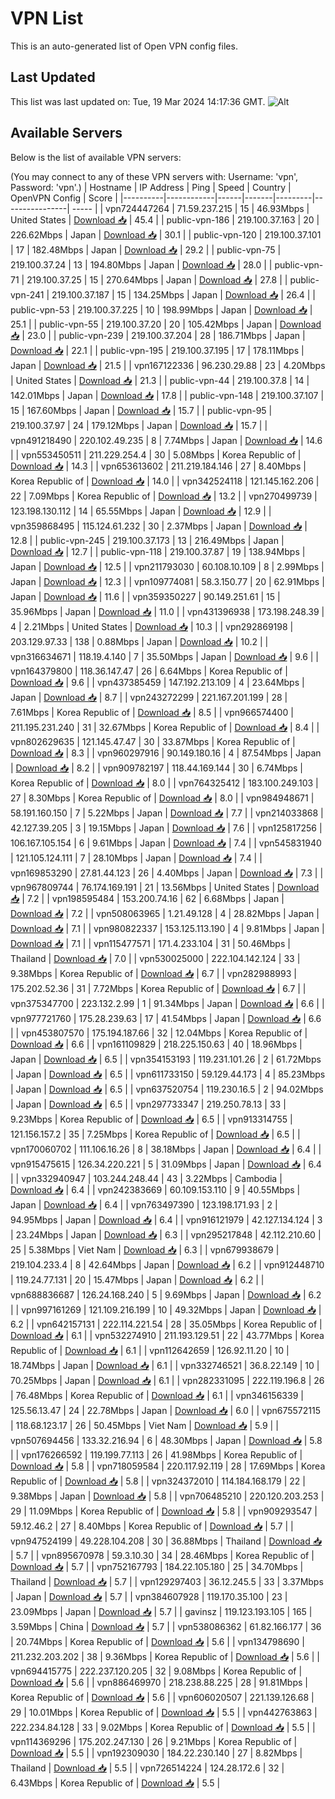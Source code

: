 # VPN List

This is an auto-generated list of Open VPN config files.

## Last Updated

This list was last updated on: Tue, 19 Mar 2024 14:17:36 GMT.
![Alt](https://repobeats.axiom.co/api/embed/186b98318ef1479477931607c1ad7d823f12451f.svg "Repobeats analytics image")

## Available Servers

Below is the list of available VPN servers:

(You may connect to any of these VPN servers with: Username: 'vpn', Password: 'vpn'.)
| Hostname | IP Address | Ping | Speed | Country | OpenVPN Config | Score |
|----------|------------|------|-------|---------|----------------| ----- |
| vpn724447264 | 71.59.237.215 | 15 | 46.93Mbps | United States | [Download 📥](./configs/server_0_US.ovpn) | 45.4 |
| public-vpn-186 | 219.100.37.163 | 20 | 226.62Mbps | Japan | [Download 📥](./configs/server_1_JP.ovpn) | 30.1 |
| public-vpn-120 | 219.100.37.101 | 17 | 182.48Mbps | Japan | [Download 📥](./configs/server_2_JP.ovpn) | 29.2 |
| public-vpn-75 | 219.100.37.24 | 13 | 194.80Mbps | Japan | [Download 📥](./configs/server_3_JP.ovpn) | 28.0 |
| public-vpn-71 | 219.100.37.25 | 15 | 270.64Mbps | Japan | [Download 📥](./configs/server_4_JP.ovpn) | 27.8 |
| public-vpn-241 | 219.100.37.187 | 15 | 134.25Mbps | Japan | [Download 📥](./configs/server_5_JP.ovpn) | 26.4 |
| public-vpn-53 | 219.100.37.225 | 10 | 198.99Mbps | Japan | [Download 📥](./configs/server_6_JP.ovpn) | 25.1 |
| public-vpn-55 | 219.100.37.20 | 20 | 105.42Mbps | Japan | [Download 📥](./configs/server_7_JP.ovpn) | 23.0 |
| public-vpn-239 | 219.100.37.204 | 28 | 186.71Mbps | Japan | [Download 📥](./configs/server_8_JP.ovpn) | 22.1 |
| public-vpn-195 | 219.100.37.195 | 17 | 178.11Mbps | Japan | [Download 📥](./configs/server_9_JP.ovpn) | 21.5 |
| vpn167122336 | 96.230.29.88 | 23 | 4.20Mbps | United States | [Download 📥](./configs/server_10_US.ovpn) | 21.3 |
| public-vpn-44 | 219.100.37.8 | 14 | 142.01Mbps | Japan | [Download 📥](./configs/server_11_JP.ovpn) | 17.8 |
| public-vpn-148 | 219.100.37.107 | 15 | 167.60Mbps | Japan | [Download 📥](./configs/server_12_JP.ovpn) | 15.7 |
| public-vpn-95 | 219.100.37.97 | 24 | 179.12Mbps | Japan | [Download 📥](./configs/server_13_JP.ovpn) | 15.7 |
| vpn491218490 | 220.102.49.235 | 8 | 7.74Mbps | Japan | [Download 📥](./configs/server_14_JP.ovpn) | 14.6 |
| vpn553450511 | 211.229.254.4 | 30 | 5.08Mbps | Korea Republic of | [Download 📥](./configs/server_15_KR.ovpn) | 14.3 |
| vpn653613602 | 211.219.184.146 | 27 | 8.40Mbps | Korea Republic of | [Download 📥](./configs/server_16_KR.ovpn) | 14.0 |
| vpn342524118 | 121.145.162.206 | 22 | 7.09Mbps | Korea Republic of | [Download 📥](./configs/server_17_KR.ovpn) | 13.2 |
| vpn270499739 | 123.198.130.112 | 14 | 65.55Mbps | Japan | [Download 📥](./configs/server_18_JP.ovpn) | 12.9 |
| vpn359868495 | 115.124.61.232 | 30 | 2.37Mbps | Japan | [Download 📥](./configs/server_19_JP.ovpn) | 12.8 |
| public-vpn-245 | 219.100.37.173 | 13 | 216.49Mbps | Japan | [Download 📥](./configs/server_20_JP.ovpn) | 12.7 |
| public-vpn-118 | 219.100.37.87 | 19 | 138.94Mbps | Japan | [Download 📥](./configs/server_21_JP.ovpn) | 12.5 |
| vpn211793030 | 60.108.10.109 | 8 | 2.99Mbps | Japan | [Download 📥](./configs/server_22_JP.ovpn) | 12.3 |
| vpn109774081 | 58.3.150.77 | 20 | 62.91Mbps | Japan | [Download 📥](./configs/server_23_JP.ovpn) | 11.6 |
| vpn359350227 | 90.149.251.61 | 15 | 35.96Mbps | Japan | [Download 📥](./configs/server_24_JP.ovpn) | 11.0 |
| vpn431396938 | 173.198.248.39 | 4 | 2.21Mbps | United States | [Download 📥](./configs/server_25_US.ovpn) | 10.3 |
| vpn292869198 | 203.129.97.33 | 138 | 0.88Mbps | Japan | [Download 📥](./configs/server_26_JP.ovpn) | 10.2 |
| vpn316634671 | 118.19.4.140 | 7 | 35.50Mbps | Japan | [Download 📥](./configs/server_27_JP.ovpn) | 9.6 |
| vpn164379800 | 118.36.147.47 | 26 | 6.64Mbps | Korea Republic of | [Download 📥](./configs/server_28_KR.ovpn) | 9.6 |
| vpn437385459 | 147.192.213.109 | 4 | 23.64Mbps | Japan | [Download 📥](./configs/server_29_JP.ovpn) | 8.7 |
| vpn243272299 | 221.167.201.199 | 28 | 7.61Mbps | Korea Republic of | [Download 📥](./configs/server_30_KR.ovpn) | 8.5 |
| vpn966574400 | 211.195.231.240 | 31 | 32.67Mbps | Korea Republic of | [Download 📥](./configs/server_31_KR.ovpn) | 8.4 |
| vpn802629635 | 121.145.47.47 | 30 | 33.87Mbps | Korea Republic of | [Download 📥](./configs/server_32_KR.ovpn) | 8.3 |
| vpn960297916 | 90.149.180.16 | 4 | 87.54Mbps | Japan | [Download 📥](./configs/server_33_JP.ovpn) | 8.2 |
| vpn909782197 | 118.44.169.144 | 30 | 6.74Mbps | Korea Republic of | [Download 📥](./configs/server_34_KR.ovpn) | 8.0 |
| vpn764325412 | 183.100.249.103 | 27 | 8.30Mbps | Korea Republic of | [Download 📥](./configs/server_35_KR.ovpn) | 8.0 |
| vpn984948671 | 58.191.160.150 | 7 | 5.22Mbps | Japan | [Download 📥](./configs/server_36_JP.ovpn) | 7.7 |
| vpn214033868 | 42.127.39.205 | 3 | 19.15Mbps | Japan | [Download 📥](./configs/server_37_JP.ovpn) | 7.6 |
| vpn125817256 | 106.167.105.154 | 6 | 9.61Mbps | Japan | [Download 📥](./configs/server_38_JP.ovpn) | 7.4 |
| vpn545831940 | 121.105.124.111 | 7 | 28.10Mbps | Japan | [Download 📥](./configs/server_39_JP.ovpn) | 7.4 |
| vpn169853290 | 27.81.44.123 | 26 | 4.40Mbps | Japan | [Download 📥](./configs/server_40_JP.ovpn) | 7.3 |
| vpn967809744 | 76.174.169.191 | 21 | 13.56Mbps | United States | [Download 📥](./configs/server_41_US.ovpn) | 7.2 |
| vpn198595484 | 153.200.74.16 | 62 | 6.68Mbps | Japan | [Download 📥](./configs/server_42_JP.ovpn) | 7.2 |
| vpn508063965 | 1.21.49.128 | 4 | 28.82Mbps | Japan | [Download 📥](./configs/server_43_JP.ovpn) | 7.1 |
| vpn980822337 | 153.125.113.190 | 4 | 9.81Mbps | Japan | [Download 📥](./configs/server_44_JP.ovpn) | 7.1 |
| vpn115477571 | 171.4.233.104 | 31 | 50.46Mbps | Thailand | [Download 📥](./configs/server_45_TH.ovpn) | 7.0 |
| vpn530025000 | 222.104.142.124 | 33 | 9.38Mbps | Korea Republic of | [Download 📥](./configs/server_46_KR.ovpn) | 6.7 |
| vpn282988993 | 175.202.52.36 | 31 | 7.72Mbps | Korea Republic of | [Download 📥](./configs/server_47_KR.ovpn) | 6.7 |
| vpn375347700 | 223.132.2.99 | 1 | 91.34Mbps | Japan | [Download 📥](./configs/server_48_JP.ovpn) | 6.6 |
| vpn977721760 | 175.28.239.63 | 17 | 41.54Mbps | Japan | [Download 📥](./configs/server_49_JP.ovpn) | 6.6 |
| vpn453807570 | 175.194.187.66 | 32 | 12.04Mbps | Korea Republic of | [Download 📥](./configs/server_50_KR.ovpn) | 6.6 |
| vpn161109829 | 218.225.150.63 | 40 | 18.96Mbps | Japan | [Download 📥](./configs/server_51_JP.ovpn) | 6.5 |
| vpn354153193 | 119.231.101.26 | 2 | 61.72Mbps | Japan | [Download 📥](./configs/server_52_JP.ovpn) | 6.5 |
| vpn611733150 | 59.129.44.173 | 4 | 85.23Mbps | Japan | [Download 📥](./configs/server_53_JP.ovpn) | 6.5 |
| vpn637520754 | 119.230.16.5 | 2 | 94.02Mbps | Japan | [Download 📥](./configs/server_54_JP.ovpn) | 6.5 |
| vpn297733347 | 219.250.78.13 | 33 | 9.23Mbps | Korea Republic of | [Download 📥](./configs/server_55_KR.ovpn) | 6.5 |
| vpn913314755 | 121.156.157.2 | 35 | 7.25Mbps | Korea Republic of | [Download 📥](./configs/server_56_KR.ovpn) | 6.5 |
| vpn170060702 | 111.106.16.26 | 8 | 38.18Mbps | Japan | [Download 📥](./configs/server_57_JP.ovpn) | 6.4 |
| vpn915475615 | 126.34.220.221 | 5 | 31.09Mbps | Japan | [Download 📥](./configs/server_58_JP.ovpn) | 6.4 |
| vpn332940947 | 103.244.248.44 | 43 | 3.22Mbps | Cambodia | [Download 📥](./configs/server_59_KH.ovpn) | 6.4 |
| vpn242383669 | 60.109.153.110 | 9 | 40.55Mbps | Japan | [Download 📥](./configs/server_60_JP.ovpn) | 6.4 |
| vpn763497390 | 123.198.171.93 | 2 | 94.95Mbps | Japan | [Download 📥](./configs/server_61_JP.ovpn) | 6.4 |
| vpn916121979 | 42.127.134.124 | 3 | 23.24Mbps | Japan | [Download 📥](./configs/server_62_JP.ovpn) | 6.3 |
| vpn295217848 | 42.112.210.60 | 25 | 5.38Mbps | Viet Nam | [Download 📥](./configs/server_63_VN.ovpn) | 6.3 |
| vpn679938679 | 219.104.233.4 | 8 | 42.64Mbps | Japan | [Download 📥](./configs/server_64_JP.ovpn) | 6.2 |
| vpn912448710 | 119.24.77.131 | 20 | 15.47Mbps | Japan | [Download 📥](./configs/server_65_JP.ovpn) | 6.2 |
| vpn688836687 | 126.24.168.240 | 5 | 9.69Mbps | Japan | [Download 📥](./configs/server_66_JP.ovpn) | 6.2 |
| vpn997161269 | 121.109.216.199 | 10 | 49.32Mbps | Japan | [Download 📥](./configs/server_67_JP.ovpn) | 6.2 |
| vpn642157131 | 222.114.221.54 | 28 | 35.05Mbps | Korea Republic of | [Download 📥](./configs/server_68_KR.ovpn) | 6.1 |
| vpn532274910 | 211.193.129.51 | 22 | 43.77Mbps | Korea Republic of | [Download 📥](./configs/server_69_KR.ovpn) | 6.1 |
| vpn112642659 | 126.92.11.20 | 10 | 18.74Mbps | Japan | [Download 📥](./configs/server_70_JP.ovpn) | 6.1 |
| vpn332746521 | 36.8.22.149 | 10 | 70.25Mbps | Japan | [Download 📥](./configs/server_71_JP.ovpn) | 6.1 |
| vpn282331095 | 222.119.196.8 | 26 | 76.48Mbps | Korea Republic of | [Download 📥](./configs/server_72_KR.ovpn) | 6.1 |
| vpn346156339 | 125.56.13.47 | 24 | 22.78Mbps | Japan | [Download 📥](./configs/server_73_JP.ovpn) | 6.0 |
| vpn675572115 | 118.68.123.17 | 26 | 50.45Mbps | Viet Nam | [Download 📥](./configs/server_74_VN.ovpn) | 5.9 |
| vpn507694456 | 133.32.216.94 | 6 | 48.30Mbps | Japan | [Download 📥](./configs/server_75_JP.ovpn) | 5.8 |
| vpn176266592 | 119.199.77.113 | 26 | 41.98Mbps | Korea Republic of | [Download 📥](./configs/server_76_KR.ovpn) | 5.8 |
| vpn718059584 | 220.117.92.119 | 28 | 17.69Mbps | Korea Republic of | [Download 📥](./configs/server_77_KR.ovpn) | 5.8 |
| vpn324372010 | 114.184.168.179 | 22 | 9.38Mbps | Japan | [Download 📥](./configs/server_78_JP.ovpn) | 5.8 |
| vpn706485210 | 220.120.203.253 | 29 | 11.09Mbps | Korea Republic of | [Download 📥](./configs/server_79_KR.ovpn) | 5.8 |
| vpn909293547 | 59.12.46.2 | 27 | 8.40Mbps | Korea Republic of | [Download 📥](./configs/server_80_KR.ovpn) | 5.7 |
| vpn947524199 | 49.228.104.208 | 30 | 36.88Mbps | Thailand | [Download 📥](./configs/server_81_TH.ovpn) | 5.7 |
| vpn895670978 | 59.3.10.30 | 34 | 28.46Mbps | Korea Republic of | [Download 📥](./configs/server_82_KR.ovpn) | 5.7 |
| vpn752167793 | 184.22.105.180 | 25 | 34.70Mbps | Thailand | [Download 📥](./configs/server_83_TH.ovpn) | 5.7 |
| vpn129297403 | 36.12.245.5 | 33 | 3.37Mbps | Japan | [Download 📥](./configs/server_84_JP.ovpn) | 5.7 |
| vpn384607928 | 119.170.35.100 | 23 | 23.09Mbps | Japan | [Download 📥](./configs/server_85_JP.ovpn) | 5.7 |
| gavinsz | 119.123.193.105 | 165 | 3.59Mbps | China | [Download 📥](./configs/server_86_CN.ovpn) | 5.7 |
| vpn538086362 | 61.82.166.177 | 36 | 20.74Mbps | Korea Republic of | [Download 📥](./configs/server_87_KR.ovpn) | 5.6 |
| vpn134798690 | 211.232.203.202 | 38 | 9.36Mbps | Korea Republic of | [Download 📥](./configs/server_88_KR.ovpn) | 5.6 |
| vpn694415775 | 222.237.120.205 | 32 | 9.08Mbps | Korea Republic of | [Download 📥](./configs/server_89_KR.ovpn) | 5.6 |
| vpn886469970 | 218.238.88.225 | 28 | 91.81Mbps | Korea Republic of | [Download 📥](./configs/server_90_KR.ovpn) | 5.6 |
| vpn606020507 | 221.139.126.68 | 29 | 10.01Mbps | Korea Republic of | [Download 📥](./configs/server_91_KR.ovpn) | 5.5 |
| vpn442763863 | 222.234.84.128 | 33 | 9.02Mbps | Korea Republic of | [Download 📥](./configs/server_92_KR.ovpn) | 5.5 |
| vpn114369296 | 175.202.247.130 | 26 | 9.21Mbps | Korea Republic of | [Download 📥](./configs/server_93_KR.ovpn) | 5.5 |
| vpn192309030 | 184.22.230.140 | 27 | 8.82Mbps | Thailand | [Download 📥](./configs/server_94_TH.ovpn) | 5.5 |
| vpn726514224 | 124.28.172.6 | 32 | 6.43Mbps | Korea Republic of | [Download 📥](./configs/server_95_KR.ovpn) | 5.5 |
